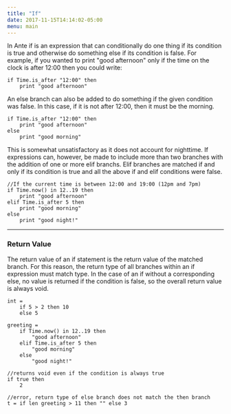 ```yaml
---
title: "If"
date: 2017-11-15T14:14:02-05:00
menu: main
---
```


In Ante if is an expression that can
conditionally do one thing if its condition
is true and otherwise do something else if its
condition is false.  For example, if you wanted
to print "good afternoon" only if the time on the
clock is after 12:00 then you could write:

```ante
if Time.is_after "12:00" then
    print "good afternoon"
```

An else branch can also be added to do something
if the given condition was false.  In this case,
if it is not after 12:00, then it must be the
morning.

```ante
if Time.is_after "12:00" then
    print "good afternoon"
else
    print "good morning"
```

This is somewhat unsatisfactory as it does not account
for nighttime.  If expressions can, however, be made
to include more than two branches with the addition of
one or more elif branchs.  Elif branches are matched if
and only if its condition is true and all the above if
and elif conditions were false.

```ante
//If the current time is between 12:00 and 19:00 (12pm and 7pm)
if Time.now() in 12..19 then
    print "good afternoon"
elif Time.is_after 5 then
    print "good morning"
else
    print "good night!"
```

---
### Return Value

The return value of an if statement is the return value of the
matched branch.  For this reason, the return type of all branches within
an if expression must match type.  In the case of an if without a
corresponding else, no value is returned if the condition is false,
so the overall return value is always void.

```ante
int =
    if 5 > 2 then 10
    else 5

greeting = 
    if Time.now() in 12..19 then
        "good afternoon"
    elif Time.is_after 5 then
        "good morning"
    else
        "good night!"

//returns void even if the condition is always true
if true then
    2

//error, return type of else branch does not match the then branch
t = if len greeting > 11 then "" else 3
```
